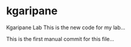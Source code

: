 # kgaripane
Kgaripane Lab
This is the new code for my lab...

This is the first manual commit for this file...
